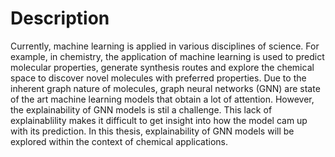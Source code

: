 # Description 

Currently, machine learning is applied in various disciplines of science. For example, in chemistry, the application
of machine learning is used to predict molecular properties, generate synthesis routes and explore the chemical space
to discover novel molecules with preferred properties. Due to the inherent graph nature of molecules, graph neural networks
(GNN) are state of the art machine learning models that obtain a lot of attention. However, the explainability of GNN models
is stil a challenge. This lack of explainablility makes it difficult to get insight into how the model cam up with its prediction.
In this thesis, explainability of GNN models will be explored within the context of chemical applications.
